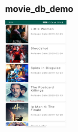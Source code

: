 # movie_db_demo

<img align="left" width="200" height="350" alt="" src="https://github.com/yadavmangesh/movie_db_demo/blob/master/Screenshot_20200316-035121.jpg">
